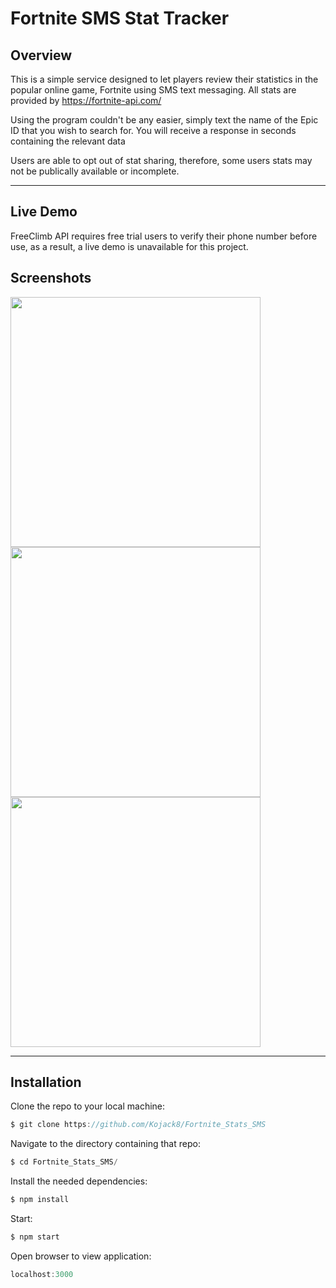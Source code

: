 # Fortnite SMS Stat Tracker

## Overview
This is a simple service designed to let players review their statistics in the popular online game, Fortnite using SMS text messaging.
All stats are provided by https://fortnite-api.com/

Using the program couldn't be any easier, simply text the name of the Epic ID that you wish to search for.
You will receive a response in seconds containing the relevant data

Users are able to opt out of stat sharing, therefore, some users stats may not be publically available or incomplete.

***
## Live Demo

FreeClimb API requires free trial users to verify their phone number before use, as a result,
a live demo is unavailable for this project.




## Screenshots 

<img src="./src/assets/static/Screenshot_001.webp" width="400">
<img src="./src/assets/static/Screenshot_002.webp" width="400">
<img src="./src/assets/static/Screenshot_003.webp" width="400">




***
## Installation 

Clone the repo to your local machine: 
```js
$ git clone https://github.com/Kojack8/Fortnite_Stats_SMS
```
Navigate to the directory containing that repo:
```js
$ cd Fortnite_Stats_SMS/
```
Install the needed dependencies:
```js
$ npm install
```
Start:
```js
$ npm start
```
Open browser to view application:
```js
localhost:3000
```
